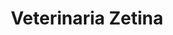 ---
title: "Veterinaria Zetina"
url: /tenosique-de-pino-suarez/veterinaria-zetina/
shop: Dorfladen
---